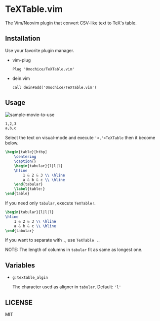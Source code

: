 # TeXTable.vim

The Vim/Neovim plugin that convert CSV-like text to TeX's table.

## Installation

Use your favorite plugin manager.

- vim-plug

    ```
    Plug 'Omochice/TeXTable.vim'
    ```

- dein.vim

    ```
    call dein#add('Omochice/TeXTable.vim')
    ```

## Usage

![sample-movie-to-use](https://i.gyazo.com/78882ae7320ac9f6233ee7e1e723a288.gif)

```tex
1,2,3
a,b,c
```

Select the text on visual-mode and execute `'<,'>TeXTable` then it become below.

```tex
\begin{table}[htbp]
	\centering
	\caption{}
	\begin{tabular}{l|l|l}
	\hline
		1 & 2 & 3 \\ \hline
		a & b & c \\ \hline
	\end{tabular}
	\label{table:}
\end{table}
```

If you need only `tabular`, execute `TeXTable!`.

```tex
\begin{tabular}{l|l|l}
\hline
	1 & 2 & 3 \\ \hline
	a & b & c \\ \hline
\end{tabular}
```

If you want to separate with `.`, use `TeXTable .`.

NOTE: The length of columns in `tabular` fit as same as longest one.

## Variables

- `g:textable_algin`

    The character used as aligner in `tabular`.
    Default: `'l'`

## LICENSE

MIT
